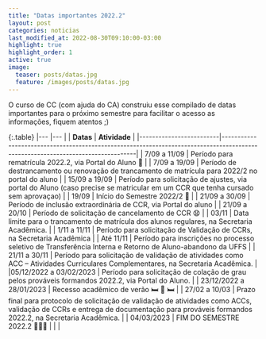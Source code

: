 ```yaml
---
title: "Datas importantes 2022.2"
layout: post
categories: noticias
last_modified_at: 2022-08-30T09:10:00-03:00
highlight: true
highlight_order: 1
active: true
image:
  teaser: posts/datas.jpg
  feature: /images/posts/datas.jpg
---
```


O curso de CC (com ajuda do CA) construiu esse compilado de datas importantes para o próximo semestre para facilitar o acesso as informações, fiquem atentos ;) 


{:.table}
|--- |--- |
| **Datas**   | **Atividade**                                                                                                                   |
|-------------------------|---------------------------------------------------------------------------------------------------------------------------------|
| 7/09 a 11/09            | Período para rematrícula 2022.2, via Portal do Aluno 👯                                                                          |
| 7/09 a 19/09            | Período de destrancamento ou renovação de trancamento de matrícula para 2022/2 no portal do aluno                               |
| 15/09 a 19/09           | Período para solicitação de ajustes, via portal do Aluno  (caso precise se matricular em um CCR que tenha cursado sem aprovaçao)                                                                    |
| 19/09                   | Início do Semestre 2022/2 🏹  |
| 21/09 a 30/09           | Período de inclusão extraordinária de CCR, via Portal do aluno                                                                  |
| 21/09 a 20/10           | Período de solicitação de cancelamento de CCR   😧                                                                                |
| 03/11                   | Data limite para o trancamento de matrícula dos alunos regulares, na Secretaria Acadêmica.                                      |
| 1/11 a 11/11            | Período para solicitação de Validação de CCRs, na Secretaria Acadêmica                                                          |
| Até 11/11               | Período para inscrições no processo seletivo de Transferência Interna e Retorno de Aluno-abandono da UFFS                       |
| 21/11 a 30/11           | Período para solicitação de validação de atividades como ACC – Atividades Curriculares Complementares, na Secretaria Acadêmica. |
|05/12/2022 a 03/02/2023  | Período para solicitação de colação de grau pelos prováveis formandos 2022.2, via Portal do Aluno. |
| 23/12/2022 a 28/01/2023 | Recesso acadêmico de verão    🛏️ 📘   🛏️                                                                                         |
| 27/02 a 10/03           | Prazo final para protocolo de solicitação de validação de atividades como ACCs, validação de CCRs e entrega de documentação para prováveis formandos 2022.2, na Secretaria Acadêmica. |
| 04/03/2023                   | FIM DO SEMESTRE  2022.2  🥇🥇🥇                                                                   |
|                           |
